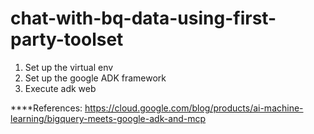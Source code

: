 # chat-with-bq-data-using-first-party-toolset

1. Set up the virtual env
2. Set up the google ADK framework
3. Execute adk web

****References:
https://cloud.google.com/blog/products/ai-machine-learning/bigquery-meets-google-adk-and-mcp

